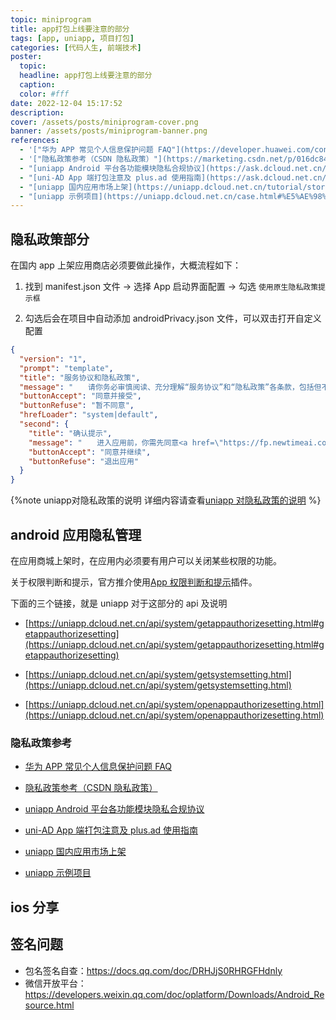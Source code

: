 ```yaml
---
topic: miniprogram
title: app打包上线要注意的部分
tags: [app, uniapp, 项目打包]
categories: [代码人生, 前端技术]
poster:
  topic:
  headline: app打包上线要注意的部分
  caption:
  color: #fff
date: 2022-12-04 15:17:52
description:
cover: /assets/posts/miniprogram-cover.png
banner: /assets/posts/miniprogram-banner.png
references:
  - '["华为 APP 常见个人信息保护问题 FAQ"](https://developer.huawei.com/consumer/cn/doc/distribution/app/FAQ-faq#h2-1628486431553-2)'
  - '["隐私政策参考（CSDN 隐私政策）"](https://marketing.csdn.net/p/016dc84c68432f7ced83bd6d0bc43d1d?external=true)'
  - "[uniapp Android 平台各功能模块隐私合规协议](https://ask.dcloud.net.cn/article/39484)"
  - "[uni-AD App 端打包注意及 plus.ad 使用指南](https://ask.dcloud.net.cn/article/36718)"
  - "[uniapp 国内应用市场上架](https://uniapp.dcloud.net.cn/tutorial/store.html#)"
  - "[uniapp 示例项目](https://uniapp.dcloud.net.cn/case.html#%E5%AE%98%E6%96%B9%E7%A4%BA%E4%BE%8B)"
---
```


## 隐私政策部分

在国内 app 上架应用商店必须要做此操作，大概流程如下：

1. 找到 manifest.json 文件 -> 选择 App 启动界面配置 -> 勾选 `使用原生隐私政策提示框`

2. 勾选后会在项目中自动添加 androidPrivacy.json 文件，可以双击打开自定义配置

```json
{
  "version": "1",
  "prompt": "template",
  "title": "服务协议和隐私政策",
  "message": "　　请你务必审慎阅读、充分理解“服务协议”和“隐私政策”各条款，包括但不限于：为了更好的向你提供服务，我们需要收集你的设备标识、操作日志等信息用于分析、优化应用性能。<br/>　　你可阅读<a href=\"https://fp.newtimeai.com/khsyxy.html\">《服务协议》</a>和<a href=\"http://cs.newtimeai.com:8889/uni-yszc.html\">《隐私政策》</a>了解详细信息。如果你同意，请点击下面按钮开始接受我们的服务。",
  "buttonAccept": "同意并接受",
  "buttonRefuse": "暂不同意",
  "hrefLoader": "system|default",
  "second": {
    "title": "确认提示",
    "message": "　　进入应用前，你需先同意<a href=\"https://fp.newtimeai.com/khsyxy.html\">《服务协议》</a>和<a href=\"http://cs.newtimeai.com:8889/uni-yszc.html\">《隐私政策》</a>，否则将退出应用。",
    "buttonAccept": "同意并继续",
    "buttonRefuse": "退出应用"
  }
}
```

{%note uniapp对隐私政策的说明
详细内容请查看[uniapp 对隐私政策的说明](https://uniapp.dcloud.net.cn/tutorial/app-privacy-android.html#)
%}

## android 应用隐私管理

在应用商城上架时，在应用内必须要有用户可以关闭某些权限的功能。

关于权限判断和提示，官方推介使用[App 权限判断和提示](https://ext.dcloud.net.cn/plugin?id=594)插件。

下面的三个链接，就是 uniapp 对于这部分的 api 及说明

- [https://uniapp.dcloud.net.cn/api/system/getappauthorizesetting.html#getappauthorizesetting](https://uniapp.dcloud.net.cn/api/system/getappauthorizesetting.html#getappauthorizesetting)

- [https://uniapp.dcloud.net.cn/api/system/getsystemsetting.html](https://uniapp.dcloud.net.cn/api/system/getsystemsetting.html)

- [https://uniapp.dcloud.net.cn/api/system/openappauthorizesetting.html](https://uniapp.dcloud.net.cn/api/system/openappauthorizesetting.html)

### 隐私政策参考

- [华为 APP 常见个人信息保护问题 FAQ](https://developer.huawei.com/consumer/cn/doc/distribution/app/FAQ-faq#h2-1628486431553-2)

- [隐私政策参考（CSDN 隐私政策）](https://marketing.csdn.net/p/016dc84c68432f7ced83bd6d0bc43d1d?external=true)

- [uniapp Android 平台各功能模块隐私合规协议](https://ask.dcloud.net.cn/article/39484)

- [uni-AD App 端打包注意及 plus.ad 使用指南](https://ask.dcloud.net.cn/article/36718)

- [uniapp 国内应用市场上架](https://uniapp.dcloud.net.cn/tutorial/store.html#)

- [uniapp 示例项目](https://uniapp.dcloud.net.cn/case.html#%E5%AE%98%E6%96%B9%E7%A4%BA%E4%BE%8B)

## ios 分享

## 签名问题

- 包名签名自查：https://docs.qq.com/doc/DRHJjS0RHRGFHdnly
- 微信开放平台：https://developers.weixin.qq.com/doc/oplatform/Downloads/Android_Resource.html
